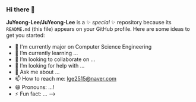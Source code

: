 ### Hi there 👋
<!-- - 🔭 I'm currently major on Computer Science Engineering
- 📫 How to reach me: lge2515@naver.com
- 🌱 I’m currently learning Algorithm
<!--[![Hits](https://hits.seeyoufarm.com/api/count/incr/badge.svg?url=https%3A%2F%2Fgithub.com%2FJuYeong-Lee&count_bg=%2379C83D&title_bg=%23555555&icon=&icon_color=%23E7E7E7&title=hits&edge_flat=false)](https://hits.seeyoufarm.com)-->

<!--[Juyeong's GitHub stats](https://github-readme-stats.vercel.app/api?username=2Ju0&show_icons=true&theme=cobalt)-->
<!--[![Top Langs](https://github-readme-stats.vercel.app/api/top-langs/?username=2Ju0&layout=compact)](https://github.com/anuraghazra/github-readme-stats)-->


**JuYeong-Lee/JuYeong-Lee** is a ✨ _special_ ✨ repository because its `README.md` (this file) appears on your GitHub profile.
Here are some ideas to get you started:

- 🔭 I'm currently major on Computer Science Engineering
- 🌱 I’m currently learning ...
- 👯 I’m looking to collaborate on ...
- 🤔 I’m looking for help with ...
- 💬 Ask me about ...
- 📫 How to reach me: lge2515@naver.com
- 😄 Pronouns: ...!
- ⚡ Fun fact: ...
-->
